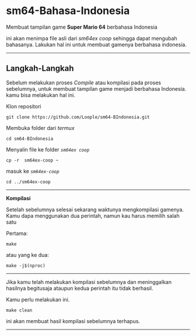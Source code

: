 # sm64-Bahasa-Indonesia

Membuat tampilan game **Super Mario 64** berbahasa Indonesia

ini akan menimpa file asli dari *sm64ex coop* sehingga dapat mengubah bahasanya. Lakukan hal ini untuk membuat gamenya berbahasa indonesia.
__________________________________________________


## Langkah-Langkah

Sebelum melakukan proses *Compile* atau kompilasi pada proses sebelumnya, untuk membuat tampilan game menjadi berbahasa Indonesia. kamu bisa melakukan hal ini.

Klon repositori
```
git clone https://github.com/Loople/sm64-BIndonesia.git
```

Membuka folder dari *termux*
```
cd sm64-BIndonesia
```
  

Menyalin file ke folder *`sm64ex coop`*
```
cp -r  sm64ex-coop ~
```

masuk ke *`sm64ex-coop`*
```
cd ../sm64ex-coop
```
__________________________________________________

**Kompilasi**

Setelah sebelumnya selesai sekarang waktunya mengkompilasi gamenya. Kamu dapa menggunakan dua perintah, namun kau harus memilih salah satu

Pertama:
```
make
```

atau yang ke dua:
```
make -j$(nproc)
```
__________________________________________________

Jika kamu telah melakukan kompilasi sebelumnya dan meninggalkan hasilnya begitusaja ataupun
kedua perintah itu tidak berhasil.

Kamu perlu melakukan ini.
```
make clean
```

ini akan membuat hasil kompilasi sebelumnya terhapus.
__________________________________________________
